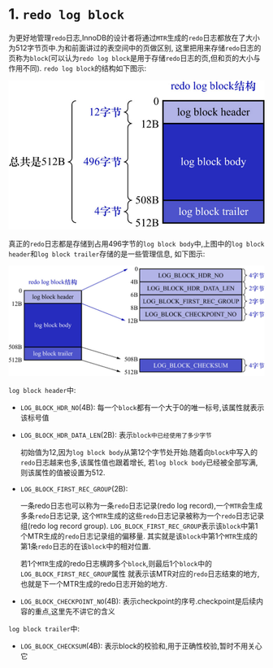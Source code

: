 # 1. `redo log block`

为更好地管理`redo`日志,InnoDB的设计者将通过`MTR`生成的`redo`日志都放在了大小为512字节页中.为和前面讲过的表空间中的页做区别,
这里把用来存储`redo`日志的页称为`block`(可以认为`redo log block`是用于存储`redo`日志的页,但和页的大小与作用不同).
`redo log block`的结构如下图示:

![redo_log_block示意图](./img/redo_log_block示意图.jpg)

真正的`redo`日志都是存储到占用496字节的`log block body`中,上图中的`log block header`和`log block trailer`存储的是一些管理信息,
如下图示:

![log_block_header和log_block_trailer存储的管理信息](./img/log_block_header和log_block_trailer存储的管理信息.jpg)

`log block header`中:

- `LOG_BLOCK_HDR_NO`(4B): 每一个`block`都有一个大于0的唯一标号,该属性就表示该标号值
- `LOG_BLOCK_HDR_DATA_LEN`(2B): 表示`block中已经使用了多少字节`

    初始值为12,因为`log block body`从第12个字节处开始.随着向`block`中写入的`redo`日志越来也多,该属性值也跟着增长,
    若`log block body`已经被全部写满,则该属性的值被设置为512.

- `LOG_BLOCK_FIRST_REC_GROUP`(2B): 

    一条redo日志也可以称为一条`redo`日志记录(redo log record),一个`MTR`会生成多条`redo`日志记录,
    这个`MTR`生成的这些`redo`日志记录被称为一个`redo`日志记录组(redo log record group).
    `LOG_BLOCK_FIRST_REC_GROUP`表示该`block`中第1个MTR生成的`redo`日志记录组的偏移量.
    其实就是该`block`中第1个`MTR`生成的第1条`redo`日志的在该`block`中的相对位置.

    若1个`MTR`生成的redo日志横跨多个`block`,则最后1个`block`中的`LOG_BLOCK_FIRST_REC_GROUP`属性
    就表示该MTR对应的`redo`日志结束的地方,也就是下一个MTR生成的redo日志开始的地方.

- `LOG_BLOCK_CHECKPOINT_NO`(4B): 表示checkpoint的序号.checkpoint是后续内容的重点,这里先不讲它的含义

`log block trailer`中:

- `LOG_BLOCK_CHECKSUM`(4B): 表示block的校验和,用于正确性校验,暂时不用关心它
